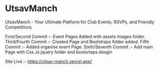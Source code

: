 # UtsavManch
UtsavManch - Your Ultimate Platform for Club Events, RSVPs, and Friendly Competitions

First/Second Commit :- Event Pages Added with assets images folder.
Third/Fourth Commit :- Created Page and Bootstraps folder added.
Fifth Commit :- Added organise event Page.
Sixth/Seventh Commit :- Add main Page with Css Js jquery folder and bootsrtaps desgin 

Site Live :-  https://utsav-manch.vercel.app/
